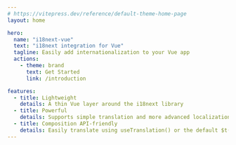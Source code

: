 ```yaml
---
# https://vitepress.dev/reference/default-theme-home-page
layout: home

hero:
  name: "i18next-vue"
  text: "i18next integration for Vue"
  tagline: Easily add internationalization to your Vue app
  actions:
    - theme: brand
      text: Get Started
      link: /introduction

features:
  - title: Lightweight
    details: A thin Vue layer around the i18next library
  - title: Powerful
    details: Supports simple translation and more advanced localization such as pluralization, numbers, datetime, etc.
  - title: Composition API-friendly
    details: Easily translate using useTranslation() or the default $t() function.
---
```


